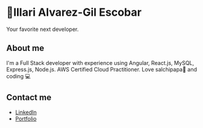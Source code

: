 # 💫Illari Alvarez-Gil Escobar

Your favorite next developer.

## About me

I'm a Full Stack developer with experience using Angular, React.js, MySQL, Express.js, Node.js. AWS Certified Cloud Practitioner. Love salchipapa🍟 and coding 💻

## Contact me

* [LinkedIn](https://www.linkedin.com/in/illari-alvarez-gil-escobar/)
* [Portfolio]([https://illaris-portfolio.webflow.io/](https://illarilaksmi.github.io/data-science-portfolio/))

